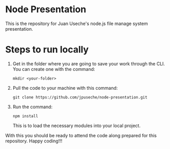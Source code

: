 # Node Presentation

This is the repository for Juan Useche's node.js file manage system presentation.

# Steps to run locally

1. Get in the folder where you are going to save your work through the CLI. You can create one with the command:
    ```
    mkdir <your-folder>
    ```
2. Pull the code to your machine with this command:
    ```
    git clone https://github.com/jpuseche/node-presentation.git
    ```
3. Run the command:
    ```
    npm install
    ```
    This is to load the necessary modules into your local project.

With this you should be ready to attend the code along prepared for this repository. Happy coding!!!